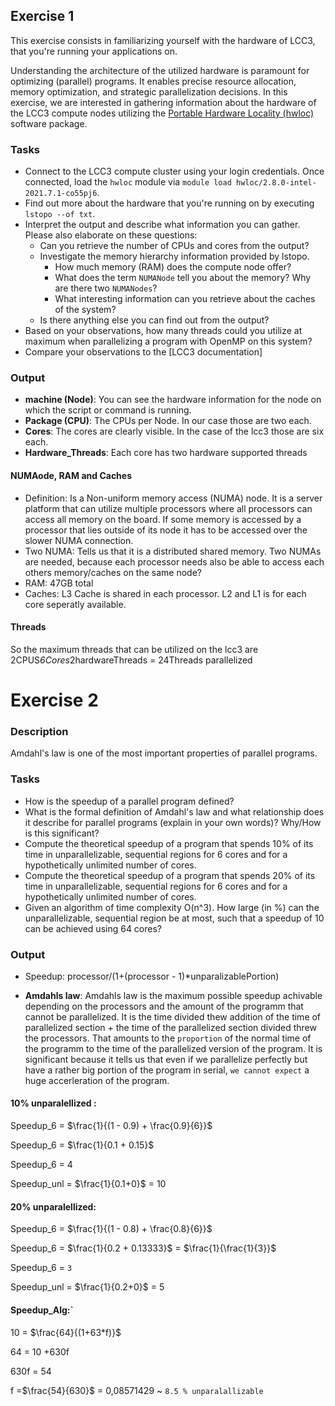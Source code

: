 ## Exercise 1 

This exercise consists in familiarizing yourself with the hardware of LCC3, that you're running your applications on.

Understanding the architecture of the utilized hardware is paramount for optimizing (parallel) programs. It enables precise resource allocation, memory optimization, and strategic parallelization decisions. In this exercise, we are interested in gathering information about the hardware of the LCC3 compute nodes utilizing the [Portable Hardware Locality (hwloc)](https://www.open-mpi.org/projects/hwloc/) software package.

### Tasks

- Connect to the LCC3 compute cluster using your login credentials. Once connected, load the `hwloc` module via `module load hwloc/2.8.0-intel-2021.7.1-co55pj6`.
- Find out more about the hardware that you're running on by executing `lstopo --of txt`.
- Interpret the output and describe what information you can gather. Please also elaborate on these questions:
  - Can you retrieve the number of CPUs and cores from the output?
  - Investigate the memory hierarchy information provided by lstopo.
    - How much memory (RAM) does the compute node offer?
    - What does the term `NUMANode` tell you about the memory? Why are there two `NUMANodes`?
    - What interesting information can you retrieve about the caches of the system?
  - Is there anything else you can find out from the output?
- Based on your observations, how many threads could you utilize at maximum when parallelizing a program with OpenMP on this system?
- Compare your observations to the [LCC3 documentation]


### Output 
- __machine (Node)__: You can see the hardware information for the node on which the script or command is running.
- __Package (CPU)__:  The CPUs per Node. In our case those are two each. 
- __Cores__: The cores are clearly visible. In the case of the lcc3 those are six each. 
- __Hardware_Threads__: Each core has two hardware supported threads

#### NUMAode, RAM and Caches
- Definition: Is a Non-uniform memory access (NUMA) node. It is a server platform that can utilize multiple processors where all processors can access all memory on the board. If some memory is accessed by a processor that lies outside of its node it has to be accessed over the slower NUMA connection. 
- Two NUMA: Tells us that it is a distributed shared memory. Two NUMAs are needed, because each processor needs also be able to access each others memory/caches on the same node? 
- RAM: 47GB total
- Caches: L3 Cache is shared in each processor. L2 and L1 is for each core seperatly available. 

#### Threads
So the maximum threads that can be utilized on the lcc3 are 2CPUS*6Cores*2hardwareThreads = 24Threads parallelized

# Exercise 2

### Description

Amdahl's law is one of the most important properties of parallel programs.

### Tasks

- How is the speedup of a parallel program defined?
- What is the formal definition of Amdahl's law and what relationship does it describe for parallel programs (explain in your own words)? Why/How is this significant?
- Compute the theoretical speedup of a program that spends 10% of its time in unparallelizable, sequential regions for 6 cores and for a hypothetically unlimited number of cores.
- Compute the theoretical speedup of a program that spends 20% of its time in unparallelizable, sequential regions for 6 cores and for a hypothetically unlimited number of cores.
- Given an algorithm of time complexity O(n^3). How large (in %) can the unparallelizable, sequential region be at most, such that a speedup of 10 can be achieved using 64 cores?

### Output

- Speedup: processor/(1+(processor - 1)*unparalizablePortion)

- __Amdahls law__: Amdahls law is the maximum possible speedup achivable depending on the processors and the amount of the programm that cannot be parallelized. It is the time divided thew addition of the time of parallelized section + the time of the parallelized section divided threw the processors. That amounts to the `proportion` of the normal time of the programm to the time of the parallelized version of the program. It is significant because it tells us that even if we parallelize perfectly but have a rather big portion of the program in serial, `we cannot expect` a huge accerleration of the program. 

#### 10% unparalellized : 
Speedup_6 = $\frac{1}{(1 - 0.9) + \frac{0.9}{6}}$

Speedup_6 = $\frac{1}{0.1 + 0.15}$

Speedup_6 = 4

Speedup_unl = $\frac{1}{0.1+0}$ = 10
#### 20% unparalellized:
Speedup_6 = $\frac{1}{(1 - 0.8) + \frac{0.8}{6}}$

Speedup_6 = $\frac{1}{0.2 + 0.13333}$ = $\frac{1}{\frac{1}{3}}$ 

Speedup_6 = `3`

Speedup_unl = $\frac{1}{0.2+0}$ = 5 


#### Speedup_Alg:`

10 =  $\frac{64}{(1+63*f)}$

64 = 10 +630f

630f = 54

f =$\frac{54}{630}$ = 0,08571429 ~ `8.5 % unparalallizable`
​



